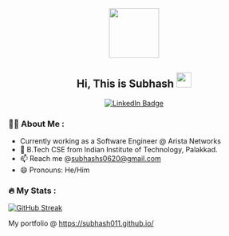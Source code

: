 <div id="header" align="center">
  <img src="https://media.giphy.com/media/M9gbBd9nbDrOTu1Mqx/giphy.gif" width="100"/>
  <h2>Hi, This is Subhash <img src="https://media.giphy.com/media/hvRJCLFzcasrR4ia7z/giphy.gif" width="30px"/></h2>
  <div id="badges" align="center">
    <a href="https://www.linkedin.com/in/subhashs0620/">
      <img src="https://img.shields.io/badge/LinkedIn-blue?style=for-the-badge&logo=linkedin&logoColor=white" alt="LinkedIn Badge"/>
    </a>
  </div>
  <img src="https://komarev.com/ghpvc/?username=subhash011&style=flat-square&color=blue" alt=""/>
</div>

### :man_technologist: About Me :
- Currently working as a Software Engineer @ Arista Networks
- 🔭 B.Tech CSE from Indian Institute of Technology, Palakkad.
- 📫 Reach me @subhashs0620@gmail.com
- 😄 Pronouns: He/Him

### :fire: My Stats :

[![GitHub Streak](http://github-readme-streak-stats.herokuapp.com?user=subhash011&theme=dark&date_format=j%20M%5B%20Y%5D)](https://git.io/streak-stats)

My portfolio @ https://subhash011.github.io/

<!--
**subhash011/subhash011** is a ✨ _special_ ✨ repository because its `README.md` (this file) appears on your GitHub profile.

Here are some ideas to get you started:

- 🔭 I’m currently working on ...
- 🌱 I’m currently learning ...
- 👯 I’m looking to collaborate on ...
- 🤔 I’m looking for help with ...
- 💬 Ask me about ...
- 📫 How to reach me: ...
- 😄 Pronouns: ...
- ⚡ Fun fact: ...
-->
